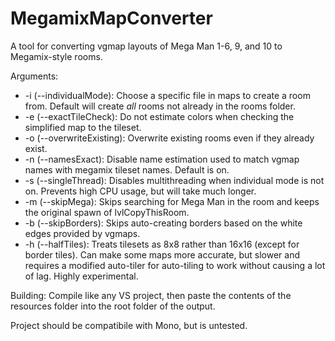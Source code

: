 # MegamixMapConverter
A tool for converting vgmap layouts of Mega Man 1-6, 9, and 10 to Megamix-style rooms.

Arguments:
* -i (--individualMode): Choose a specific file in maps to create a room from. Default will create *all* rooms not already in the rooms folder.
* -e (--exactTileCheck): Do not estimate colors when checking the simplified map to the tileset.
* -o (--overwriteExisting): Overwrite existing rooms even if they already exist.
* -n (--namesExact): Disable name estimation used to match vgmap names with megamix tileset names. Default is on.
* -s (--singleThread): Disables multithreading when individual mode is not on. Prevents high CPU usage, but will take much longer.
* -m (--skipMega): Skips searching for Mega Man in the room and keeps the original spawn of lvlCopyThisRoom.
* -b (--skipBorders): Skips auto-creating borders based on the white edges provided by vgmaps.
* -h (--halfTiles): Treats tilesets as 8x8 rather than 16x16 (except for border tiles). Can make some maps more accurate, but slower and requires a modified auto-tiler for auto-tiling to work without causing a lot of lag. Highly experimental.

Building:
Compile like any VS project, then paste the contents of the resources folder into the root folder of the output.

Project should be compatibile with Mono, but is untested.
